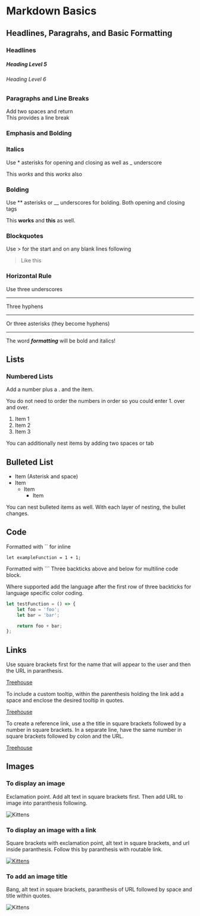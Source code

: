 # Markdown Basics

## Headlines, Paragrahs, and Basic Formatting

### Headlines

##### Heading Level 5

###### Heading Level 6

### Paragraphs and Line Breaks

Add two spaces and return  
This provides a line break

### Emphasis and Bolding

### Italics

Use \* asterisks for opening and closing as well as \_ underscore

This _works_ and this _works_ also

### Bolding

Use \*\* asterisks or \_\_ underscores for bolding. Both opening and closing tags

This **works** and **this** as well.

### Blockquotes

Use > for the start and on any blank lines following

> Like this

### Horizontal Rule

Use three underscores

---

Three hyphens

---

Or three asterisks (they become hyphens)

---

The word **_formatting_** will be bold and italics!

## Lists

### Numbered Lists

Add a number plus a . and the item.

You do not need to order the numbers in order so you could enter 1. over and over.

1. Item 1
1. Item 2
1. Item 3

You can additionally nest items by adding two spaces or tab

## Bulleted List

- Item (Asterisk and space)
- Item
  - Item
    - Item

You can nest bulleted items as well. With each layer of nesting, the bullet changes.

## Code

Formatted with `` for inline

`let exampleFunction = 1 + 1;`

Formatted with ``` Three backticks above and below for multiline code block.

Where supported add the language after the first row of three backticks for language specific color coding.

```Javascript
let testFunction = () => {
    let foo = 'foo';
    let bar = 'bar';

    return foo + bar;
};
```

## Links

Use square brackets first for the name that will appear to the user and then the URL in paranthesis.

[Treehouse](https://teamtreehouse.com/)

To include a custom tooltip, within the parenthesis holding the link add a space and enclose the desired tooltip in quotes.

[Treehouse](https://teamtreehouse.com/ "Link to Team Treehouse")

To create a reference link, use a the title in square brackets followed by a number in square brackets. In a separate line, have the same number in square brackets followed by colon and the URL.

[Treehouse][1]

[1]: https://teamtreehouse.com "Reference link to Treehouse"

## Images

### To display an image

Exclamation point. Add alt text in square brackets first. Then add URL to image into paranthesis following.

![Kittens](https://placekitten.com/250/400)

### To display an image with a link

Square brackets with exclamation point, alt text in square brackets, and url inside paranthesis. Follow this by paranthesis with routable link.

[![Kittens](https://placekitten.com/300/400)](https://placekitten.com/)

### To add an image title

Bang, alt text in square brackets, paranthesis of URL followed by space and title within quotes.

![Kittens](https://placekitten.com/350/400 "Curious kitten")
